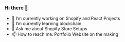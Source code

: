 ### Hi there 👋

- 🔭 I’m currently working on Shopify and React Projects
- 🌱 I’m currently learning blockchain
- 💬 Ask me about Shopify Store Setups
- 📫 How to reach me: Portfolio Website on the making

